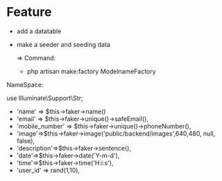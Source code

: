 # Feature
* add a datatable
* make a seeder and seeding data

  => Command:
  * php artisan make:factory ModelnameFactory

NameSpace:

use Illuminate\Support\Str;

* 'name' => $this->faker->name()
* 'email' => $this->faker->unique()->safeEmail(),
* 'mobile_number' => $this->faker->unique()->phoneNumber(),
* 'image'=>$this->faker->image('public/backend/images',640,480, null, false),
* 'description'=>$this->faker->sentence(),
* 'date'=>$this->faker->date('Y-m-d'),
* 'time'=>$this->faker->time('H:i:s'),
* 'user_id' => rand(1,10),
  

